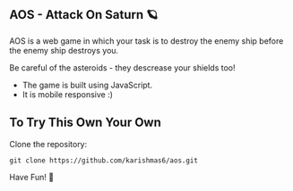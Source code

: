 ## AOS - Attack On Saturn 🪐 
AOS is a web game in which your task is to destroy the enemy ship before the enemy ship destroys you. 

Be careful of the asteroids - they descrease your shields too!

* The game is built using JavaScript.
* It is mobile responsive :)

## To Try This Own Your Own

Clone the repository:

```
git clone https://github.com/karishmas6/aos.git
```

Have Fun! 🦄

